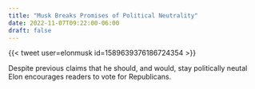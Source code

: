 ```yaml
---
title: "Musk Breaks Promises of Political Neutrality"
date: 2022-11-07T09:22:00-06:00
draft: false
---
```

{{< tweet user=elonmusk id=1589639376186724354 >}}
<!--more-->
Despite previous claims that he should, and would, stay politically neutal Elon encourages readers to vote for Republicans.
